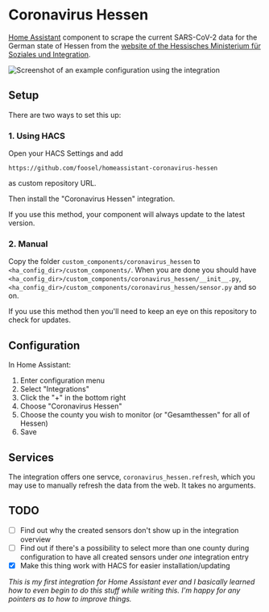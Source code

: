# Coronavirus Hessen

[Home Assistant](https://www.home-assistant.io/) component to scrape the current SARS-CoV-2 data for the German state of Hessen from the [website of the Hessisches Ministerium für Soziales und Integration](https://soziales.hessen.de/gesundheit/infektionsschutz/coronavirus-sars-cov-2/taegliche-uebersicht-der-bestaetigten-sars-cov-2-faelle-hessen).

![Screenshot of an example configuration using the integration](https://raw.githubusercontent.com/foosel/homeassistant-coronavirus-hessen/master/screenshot.png)

## Setup

There are two ways to set this up:

### 1. Using HACS

Open your HACS Settings and add

    https://github.com/foosel/homeassistant-coronavirus-hessen

as custom repository URL.

Then install the "Coronavirus Hessen" integration.

If you use this method, your component will always update to the latest version.

### 2. Manual

Copy the folder `custom_components/coronavirus_hessen` to `<ha_config_dir>/custom_components/`. When you are done you should have `<ha_config_dir>/custom_components/coronavirus_hessen/__init__.py`, `<ha_config_dir>/custom_components/coronavirus_hessen/sensor.py` and so on.

If you use this method then you'll need to keep an eye on this repository to check for updates.

## Configuration

In Home Assistant:

1. Enter configuration menu
2. Select "Integrations"
3. Click the "+" in the bottom right
4. Choose "Coronavirus Hessen"
5. Choose the county you wish to monitor (or "Gesamthessen" for all of Hessen)
6. Save

## Services

The integration offers one servce, `coronavirus_hessen.refresh`, which you may use to manually refresh the data from the web. It takes no arguments.

## TODO

  * [ ] Find out why the created sensors don't show up in the integration overview
  * [ ] Find out if there's a possibility to select more than one county during configuration to have all created sensors under *one* integration entry
  * [x] Make this thing work with HACS for easier installation/updating

*This is my first integration for Home Assistant ever and I basically learned how to even begin to do this stuff while writing this. I'm happy for any pointers as to how to improve things.*

